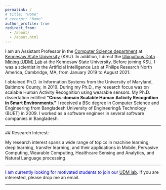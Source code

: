```yaml
---
permalink: /
# title: "Home"
# excerpt: "Home"
author_profile: true
redirect_from: 
  - /about/
  - /about.html
---
```




I am an Assistant Professor in the <a href="https://ccse.kennesaw.edu/cs/" target="_blank">Computer Science department</a> at <a href="https://www.kennesaw.edu/" target="_blank">Kennesaw State University</a> (KSU). In addition, I direct the <a href="https://ahafizk.github.io/udm/">Ubiquitous Data Mining (UDM) Lab</a> at the Kennesaw State University. Before joining KSU, I was a scientist in the Artificial Intelligence Lab at Philips Research North America, Cambridge, MA, from January 2019 to August 2021. 

I obtained Ph.D. in Information Systems from the University of Maryland, Baltimore County, in 2019. During my Ph.D., my research focus was on scalable Human Activity Recognition using wearable sensors. My Ph.D. dissertation entitled <b>"Cross-domain Scalable Human Activity Recognition in Smart Environments."</b> I received a BSc degree in Computer Science and Engineering from Bangladesh University of Engineering& Technology (BUET) in 2009. I worked as a software engineer in several software companies in Bangladesh.
<hr/>
## Research Interest:

My research interest spans a wide range of topics in machine learning, deep learning, transfer learning, and their applications in Mobile, Pervasive Computing, Wearable Computing, Healthcare Sensing and Analytics, and Natural Language processing. 

<hr/>
<font color='blue'>I am currently looking for motivated students to join our <a href="https://ahafizk.github.io/udm/">UDM lab</a>.</font> If you are interested, please drop me an email.
<hr/>

